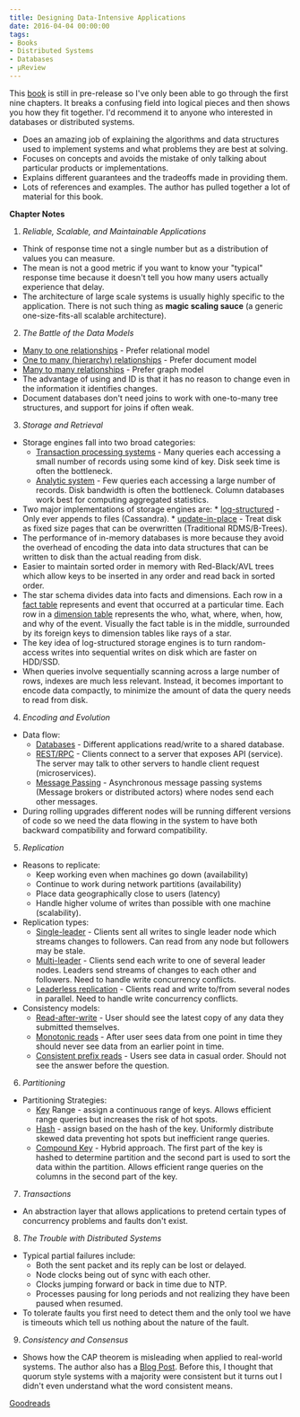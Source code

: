 ```yaml
---
title: Designing Data-Intensive Applications
date: 2016-04-04 00:00:00
tags:
- Books
- Distributed Systems
- Databases
- μReview
---
```

This [book](https://www.goodreads.com/book/show/23463279-designing-data-intensive-applications?utm_medium=api&utm_source=blog_book) is still in pre-release so I've only been able to go through the first nine chapters.  It breaks a confusing field into logical pieces and then shows you how they fit together.  I'd recommend it to anyone who interested in databases or distributed systems.

- Does an amazing job of explaining the algorithms and data structures used to implement systems and what problems they are best at solving.
- Focuses on concepts and avoids the mistake of only talking about particular products or implementations.
- Explains different guarantees and the tradeoffs made in providing them.
- Lots of references and examples.  The author has pulled together a lot of material for this book.

**Chapter Notes**
1. *Reliable, Scalable, and Maintainable Applications*
  * Think of response time not a single number but as a distribution of values you can measure.
  * The mean is not a good metric if you want to know your "typical" response time because it doesn't tell you how many users actually experience that delay.
  * The architecture of large scale systems is usually highly specific to the application.  There is not such thing as **magic scaling sauce** (a generic one-size-fits-all scalable architecture).
2. *The Battle of the Data Models*
  * <u>Many to one relationships</u> - Prefer relational model
  * <u>One to many (hierarchy) relationships</u> - Prefer document model
  * <u>Many to many relationships</u> - Prefer graph model
  * The advantage of using and ID is that it has no reason to change even in the information it identifies changes.
  * Document databases don't need joins to work with one-to-many tree structures, and support for joins if often weak.
3. *Storage and Retrieval*
  * Storage engines fall into two broad categories:
    * <u>Transaction processing systems</u> - Many queries each accessing a small number of records using some kind of key.  Disk seek time is often the bottleneck.
    * <u>Analytic system</u> - Few queries each accessing a large number of records.  Disk bandwidth is often the bottleneck.  Column databases work best for computing aggregated statistics.
   * Two major implementations of storage engines are:
    * <u>log-structured</u> - Only ever appends to files (Cassandra).
    * <u>update-in-place</u> - Treat disk as fixed size pages that can be overwritten (Traditional RDMS/B-Trees).
   * The performance of in-memory databases is more because they avoid the overhead of encoding the data into data structures that can be written to disk than the actual reading from disk.
   * Easier to maintain sorted order in memory with Red-Black/AVL trees which allow keys to be inserted in any order and read back in sorted order.
   * The star schema divides data into facts and dimensions.  Each row in a <u>fact table</u> represents and event that occurred at a particular time.  Each row in a <u>dimension table</u> represents the who, what, where, when, how, and why of the event.  Visually the fact table is in the middle, surrounded by its foreign keys to dimension tables like rays of a star.
   * The key idea of log-structured storage engines is to turn random-access writes into sequential writes on disk which are faster on HDD/SSD.
   * When queries involve sequentially scanning across a large number of rows, indexes are much less relevant.  Instead, it becomes important to encode data compactly, to minimize the amount of data the query needs to read from disk.
4. *Encoding and Evolution*
  * Data flow:
    * <u>Databases</u> - Different applications read/write to a shared database.
    * <u>REST/RPC</u> - Clients connect to a server that exposes API (service).  The server may talk to other servers to handle client request (microservices).
    * <u>Message Passing</u> - Asynchronous message passing systems (Message brokers or distributed actors) where nodes send each other messages.
  * During rolling upgrades different nodes will be running different versions of code so we need the data flowing in the system to have both backward compatibility and forward compatibility.
5. *Replication*
  * Reasons to replicate:
    * Keep working even when machines go down (availability)
    * Continue to work during network partitions (availability)
    * Place data geographically close to users (latency)
    * Handle higher volume of writes than possible with one machine (scalability).
  * Replication types:
    * <u>Single-leader</u> - Clients sent all writes to single leader node which streams changes to followers.  Can read from any node but followers may be stale.
    * <u>Multi-leader</u> - Clients send each write to one of several leader nodes.  Leaders send streams of changes to each other and followers.   Need to handle write concurrency conflicts.
    * <u>Leaderless replication</u> - Clients read and write to/from several nodes in parallel.   Need to handle write concurrency conflicts.
  * Consistency models:
    * <u>Read-after-write</u> - User should see the latest copy of any data they submitted themselves.
    * <u>Monotonic reads</u> - After user sees data from one point in time they should never see data from an earlier point in time.
    * <u>Consistent prefix reads</u> - Users see data in casual order.  Should not see the answer before the question.
6. *Partitioning*
  * Partitioning Strategies:
    * <u>Key</u> Range - assign a continuous range of keys.  Allows efficient range queries but increases the risk of hot spots.
    * <u>Hash</u> - assign based on the hash of the key.  Uniformly distribute skewed data preventing hot spots but inefficient range queries.
    * <u>Compound Key</u> -  Hybrid approach. The first part of the key is hashed to determine partition and the second part is used to sort the data within the partition.  Allows efficient range queries on the columns in the second part of the key.
7. *Transactions*
  * An abstraction layer that allows applications to pretend certain types of concurrency problems and faults don't exist.
8. *The Trouble with Distributed Systems*
  * Typical partial failures include:
    * Both the sent packet and its reply can be lost or delayed.
    * Node clocks being out of sync with each other.
    * Clocks jumping forward or back in time due to NTP.
    * Processes pausing for long periods and not realizing they have been paused when resumed.
  * To tolerate faults you first need to detect them and the only tool we have is timeouts which tell us nothing about the nature of the fault.
9. *Consistency and Consensus*
  * Shows how the CAP theorem is misleading when applied to real-world systems.  The author also has a [Blog Post](https://martin.kleppmann.com/2015/05/11/please-stop-calling-databases-cp-or-ap.html).  Before this, I thought that quorum style systems with a majority were consistent but it turns out I didn't even understand what the word consistent means.

[Goodreads](https://www.goodreads.com/book/show/23463279-designing-data-intensive-applications?utm_medium=api&utm_source=blog_book)